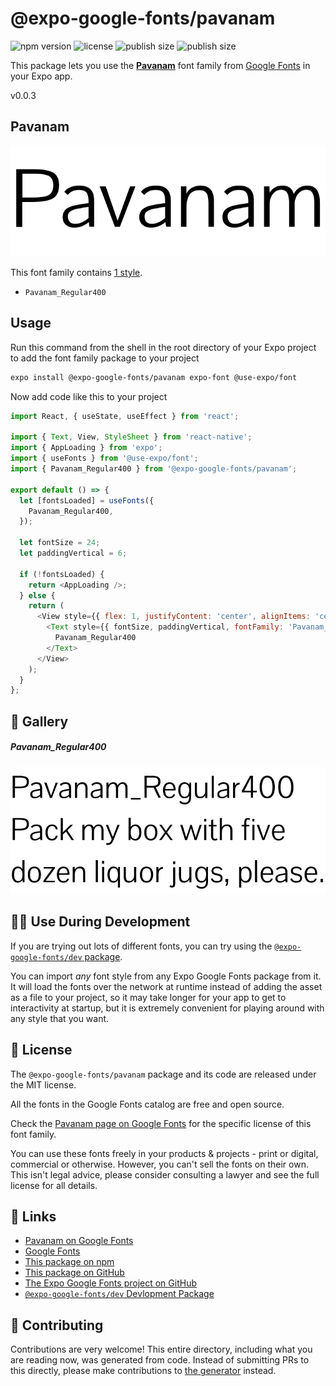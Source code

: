 # @expo-google-fonts/pavanam

![npm version](https://flat.badgen.net/npm/v/@expo-google-fonts/pavanam)
![license](https://flat.badgen.net/github/license/expo/google-fonts)
![publish size](https://flat.badgen.net/packagephobia/install/@expo-google-fonts/pavanam)
![publish size](https://flat.badgen.net/packagephobia/publish/@expo-google-fonts/pavanam)

This package lets you use the [**Pavanam**](https://fonts.google.com/specimen/Pavanam) font family from [Google Fonts](https://fonts.google.com/) in your Expo app.

v0.0.3

## Pavanam

![Pavanam](./font-family.png)

This font family contains [1 style](#-gallery).

- `Pavanam_Regular400`

## Usage

Run this command from the shell in the root directory of your Expo project to add the font family package to your project
```sh
expo install @expo-google-fonts/pavanam expo-font @use-expo/font
```

Now add code like this to your project
```js
import React, { useState, useEffect } from 'react';

import { Text, View, StyleSheet } from 'react-native';
import { AppLoading } from 'expo';
import { useFonts } from '@use-expo/font';
import { Pavanam_Regular400 } from '@expo-google-fonts/pavanam';

export default () => {
  let [fontsLoaded] = useFonts({
    Pavanam_Regular400,
  });

  let fontSize = 24;
  let paddingVertical = 6;

  if (!fontsLoaded) {
    return <AppLoading />;
  } else {
    return (
      <View style={{ flex: 1, justifyContent: 'center', alignItems: 'center' }}>
        <Text style={{ fontSize, paddingVertical, fontFamily: 'Pavanam_Regular400' }}>
          Pavanam_Regular400
        </Text>
      </View>
    );
  }
};

```

## 🔡 Gallery

##### Pavanam_Regular400
![Pavanam_Regular400](./177d645082f388adf4ae3cf8413e270d77cbb5f7b24b7d521cce366a857de30a.ttf.png)


## 👩‍💻 Use During Development

If you are trying out lots of different fonts, you can try using the [`@expo-google-fonts/dev` package](https://github.com/expo/google-fonts/tree/master/font-packages/dev#readme).

You can import *any* font style from any Expo Google Fonts package from it. It will load the fonts
over the network at runtime instead of adding the asset as a file to your project, so it may take longer
for your app to get to interactivity at startup, but it is extremely convenient
for playing around with any style that you want.

## 📖 License

The `@expo-google-fonts/pavanam` package and its code are released under the MIT license.

All the fonts in the Google Fonts catalog are free and open source.

Check the [Pavanam page on Google Fonts](https://fonts.google.com/specimen/Pavanam) for the specific license of this font family.

You can use these fonts freely in your products & projects - print or digital, commercial or otherwise. However, you can't sell the fonts on their own. This isn't legal advice, please consider consulting a lawyer and see the full license for all details.

## 🔗 Links

- [Pavanam on Google Fonts](https://fonts.google.com/specimen/Pavanam)
- [Google Fonts](https://fonts.google.com/)
- [This package on npm](https://www.npmjs.com/package/@expo-google-fonts/pavanam)
- [This package on GitHub](https://github.com/expo/google-fonts/tree/master/font-packages/pavanam)
- [The Expo Google Fonts project on GitHub](https://github.com/expo/google-fonts)
- [`@expo-google-fonts/dev` Devlopment Package](https://github.com/expo/google-fonts/tree/master/font-packages/dev)


## 🤝 Contributing

Contributions are very welcome! This entire directory, including what you are reading now, was generated from code. Instead of submitting PRs to this directly, please make contributions to [the generator](https://github.com/expo/google-fonts/tree/master/packages/generator) instead.
